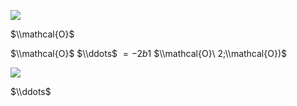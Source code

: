 ![](https://www.nta.go.jp/tmp/f66942b2-cca5-40a0-a72d-2f679fc472fe/images/2dea387b0576843e23f3ea53a393fb697fa83caaa60d2b2cf3a4eded17f50a7b.jpg)

$\\mathcal{O}$

$\\mathcal{O}$ $\\ddots$ $=-2b1$ $\\mathcal{O}\ 2;\\mathcal{O})$

![](https://www.nta.go.jp/tmp/f66942b2-cca5-40a0-a72d-2f679fc472fe/images/2724f7ca8b44b699ee101e0a8d0cc34e908c227ab466ac3fd37396f3b2cdd667.jpg)

$\\ddots$